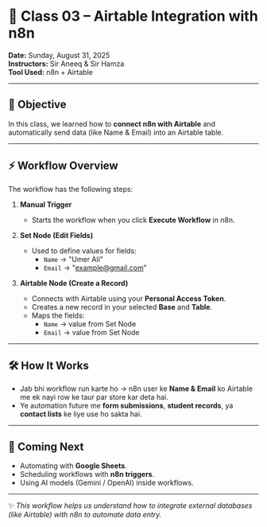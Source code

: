 # 📘 Class 03 – Airtable Integration with n8n  

**Date:** Sunday, August 31, 2025  
**Instructors:** Sir Aneeq & Sir Hamza  
**Tool Used:** n8n + Airtable  

---

## 🎯 Objective  
In this class, we learned how to **connect n8n with Airtable** and automatically send data (like Name & Email) into an Airtable table.  

---

## ⚡ Workflow Overview  

The workflow has the following steps:  

1. **Manual Trigger**  
   - Starts the workflow when you click **Execute Workflow** in n8n.  

2. **Set Node (Edit Fields)**  
   - Used to define values for fields:  
     - `Name` → "Umer Ali"  
     - `Email` → "example@gmail.com"  

3. **Airtable Node (Create a Record)**  
   - Connects with Airtable using your **Personal Access Token**.  
   - Creates a new record in your selected **Base** and **Table**.  
   - Maps the fields:  
     - `Name` → value from Set Node  
     - `Email` → value from Set Node  

---

## 🛠️ How It Works  
- Jab bhi workflow run karte ho → n8n user ke **Name & Email** ko Airtable me ek nayi row ke taur par store kar deta hai.  
- Ye automation future me **form submissions**, **student records**, ya **contact lists** ke liye use ho sakta hai.  

---

## 🔮 Coming Next  
- Automating with **Google Sheets**.  
- Scheduling workflows with **n8n triggers**.  
- Using AI models (Gemini / OpenAI) inside workflows.  

---

✨ *This workflow helps us understand how to integrate external databases (like Airtable) with n8n to automate data entry.*  
